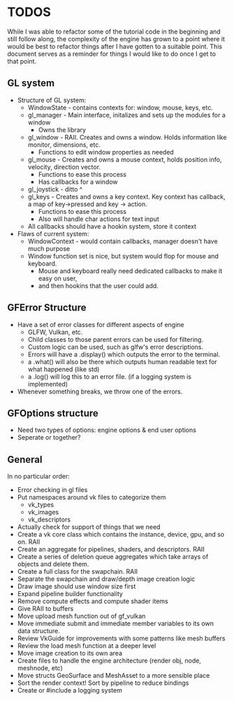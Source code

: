 # TODOS

While I was able to refactor some of the tutorial code in the beginning and still follow along, the complexity of 
the engine has grown to a point where it would be best to refactor things after I have gotten to a suitable point.
This document serves as a reminder for things I would like to do once I get to that point.

## GL system
- Structure of GL system:
    - WindowState - contains contexts for: window, mouse, keys, etc.
    - gl_manager - Main interface, initalizes and sets up the modules for a window
        - Owns the library
    - gl_window - RAII. Creates and owns a window. Holds information like monitor, dimensions, etc.
        - Functions to edit window properties as needed
    - gl_mouse - Creates and owns a mouse context, holds position info, velocity, direction vector.
        - Functions to ease this process
        - Has callbacks for a window
    - gl_joystick - ditto ^
    - gl_keys - Creates and owns a key context. Key context has callback, a map of key->pressed and key -> action.
        - Functions to ease this process
        - Also will handle char actions for text input
    - All callbacks should have a hookin system, store it context
- Flaws of current system:
    - WindowContext - would contain callbacks, manager doesn't have much purpose
    - Window function set is nice, but system would flop for mouse and keyboard.
         - Mouse and keyboard really need dedicated callbacks to make it easy on user,
         - and then hookins that the user could add.

## GFError Structure
- Have a set of error classes for different aspects of engine
    - GLFW, Vulkan, etc.
    - Child classes to those parent errors can be used for filtering.
    - Custom logic can be used, such as glfw's error descriptions.
    - Errors will have a .display() which outputs the error to the terminal.
    - a .what() will also be there which outputs human readable text for what happened (like std)
    - a .log() will log this to an error file. (if a logging system is implemented)
- Whenever something breaks, we throw one of the errors.

## GFOptions structure
- Need two types of options: engine options & end user options
- Seperate or together?

## General
In no particular order:
- Error checking in gl files
- Put namespaces around vk files to categorize them
    - vk_types
	- vk_images
	- vk_descriptors
- Actually check for support of things that we need
- Create a vk core class which contains the instance, device, gpu, and so on. RAII
- Create an aggregate for pipelines, shaders, and descriptors. RAII
- Create a series of deletion queue aggregates which take arrays of objects and delete them.
- Create a full class for the swapchain. RAII
- Separate the swapchain and draw/depth image creation logic
- Draw image should use window size first
- Expand pipeline builder functionality
- Remove compute effects and compute shader items
- Give RAII to buffers
- Move upload mesh function out of gf_vulkan
- Move immediate submit and immediate member variables to its own data structure.
- Review VkGuide for improvements with some patterns like mesh buffers
- Review the load mesh function at a deeper level
- Move image creation to its own area
- Create files to handle the engine architecture (render obj, node, meshnode, etc)
- Move structs GeoSurface and MeshAsset to a more sensible place
- Sort the render context! Sort by pipeline to reduce bindings
- Create or #include a logging system